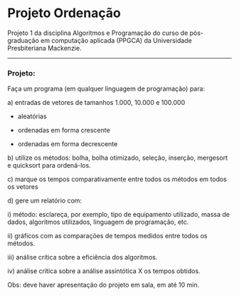 # Projeto Ordenação
Projeto 1 da disciplina Algoritmos e Programação do curso de pós-graduação em computação aplicada (PPGCA) da Universidade Presbiteriana Mackenzie.

---

### Projeto:

Faça um programa (em qualquer linguagem de programação) para:

a) entradas de vetores de tamanhos 1.000, 10.000 e 100.000

- aleatórias

- ordenadas em forma crescente

- ordenadas em forma decrescente

b) utilize os métodos: bolha, bolha otimizado, seleção, inserção, mergesort e quicksort para ordená-los.

c) marque os tempos comparativamente entre todos os métodos em todos os vetores

d) gere um relatório com:

i) método: esclareça, por exemplo, tipo de equipamento utilizado, massa de dados, algoritmos utilizados, linguagem de programação, etc.

ii) gráficos com as comparações de tempos medidos entre todos os métodos.

iii) análise crítica sobre a eficiência dos algoritmos.

iv) análise crítica sobre a análise assintótica X os tempos obtidos.

Obs: deve haver apresentação do projeto em sala, em até 10 min.